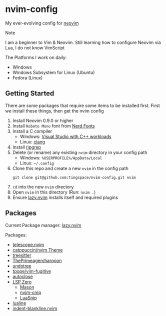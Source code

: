 # nvim-config

My ever-evolving config for [neovim](https://neovim.io/)

> [!NOTE]
> I am a beginner to Vim & Neovim. Still learning how to configure Neovim via Lua, I do not know VimScript

The Platforms I work on daily:
- Windows
- Windows Subsystem for Linux (Ubuntu)
- Fedora (Linux)


## Getting Started

There are some packages that require some items to be installed first. First we install these things, then get the nvim config

1. Install Neovim 0.9.0 or higher
2. Install `Roboto Mono` font from [Nerd Fonts](https://www.nerdfonts.com/font-downloads)
3. Install a C compiler 
    - Windows: [Visual Studio with C++ workloads](https://visualstudio.microsoft.com/vs/features/cplusplus/)
    - Linux: [clang](https://packages.fedoraproject.org/pkgs/llvm/clang/)
4. Install [ripgrep](https://github.com/BurntSushi/ripgrep#installation)
5. Delete (or rename) any existing `nvim` directory in your config path
    - Windows: `%USERPROFILE%/AppData/Local`
    - Linux: `~/.config`
6. Clone this repo and create a new `nvim` in the config path
    ```shell
    git clone git@github.com:tingspace/nvim-config.git nvim
    ```
7. `cd` into the new `nvim` directory
8. Open `nvim` in this directory (Run: `nvim .`)
9. Ensure [lazy.nvim](https://github.com/folke/lazy.nvim) installs itself and required plugins


## Packages

Current Package manager: [lazy.nvim](https://github.com/folke/lazy.nvim)

Packages:
- [telescope.nvim](https://github.com/nvim-telescope/telescope.nvim)
- [catppuccin/nvim Theme](https://github.com/catppuccin/nvim)
- [treesitter](https://github.com/nvim-treesitter/nvim-treesitter)
- [ThePrimeagen/harpoon](https://github.com/ThePrimeagen/harpoon)
- [undotree](https://github.com/mbbill/undotree)
- [tpope/vim-fugitive](https://github.com/tpope/vim-fugitive)
- [autoclose](https://github.com/m4xshen/autoclose.nvim)
- [LSP Zero](https://github.com/VonHeikemen/lsp-zero.nvim)
    - [Mason](https://github.com/williamboman/mason.nvim)
    - [nvim-cmp](https://github.com/hrsh7th/nvim-cmp)
    - [LuaSnip](https://github.com/L3MON4D3/LuaSnip)
- [lualine](https://github.com/nvim-lualine/lualine.nvim)
- [indent-blankline.nvim](https://github.com/lukas-reineke/indent-blankline.nvim)
